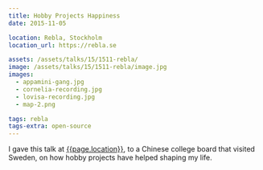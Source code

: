 ```yaml
---
title: Hobby Projects Happiness
date: 2015-11-05

location: Rebla, Stockholm
location_url: https://rebla.se

assets: /assets/talks/15/1511-rebla/
image: /assets/talks/15/1511-rebla/image.jpg
images:
  - appamini-gang.jpg
  - cornelia-recording.jpg
  - lovisa-recording.jpg
  - map-2.png

tags: rebla 
tags-extra: open-source
---
```


I gave this talk at [{{page.location}}]({{page.location_url}}), to a Chinese college board that visited Sweden, on how hobby projects have helped shaping my life.


<!--
{% capture assets %}{{ "assets/talks/151105/" | relative_url }}{% endcapture %}

<section data-markdown class="title-page">
  ## Hobby Projects Happiness
  #### Happiness, Friendship, Creativity
  Daniel Saidi · [@danielsaidi]({{site.urls.twitter}})
</section>

<section>
  <section data-markdown data-background="{{assets}}me.jpg">
    ## About me

    * Daniel Saidi
    * 36 years old, married, two children
    * MSc. Media Technology
    * System Developer
  </section>

  <section data-background="{{assets}}ebay.png"></section>

  <section data-background="{{assets}}revide.png"></section>

  <section data-background="http://giffiles.alphacoders.com/732/732.gif"></section>
</section>

<section>
  <section data-markdown>
    # Hobby Projects
  </section>

  <section data-markdown data-background="{{assets}}bands.jpg"></section>

  <section data-background="{{assets}}dad.png"></section>

  <section data-markdown data-background="http://foreveryoungadult.com/_uploads/images2/movies-hackers-crash-override.gif"></section>
</section>

<section>
  <section data-background="{{assets}}appamini-gang.png"></section>

  <section data-background="{{assets}}cornelia-reads.jpg"></section>

  <section data-background="{{assets}}parental-leave.jpg"></section>
</section>

<section>
  <section data-markdown data-background="{{assets}}map-1.png">
    # First app
  </section>

  <section data-markdown>
    # Demo
  </section>

  <section data-markdown>
    ## Summary
    * Three weeks part time development
    * Nice reviews
    * Still my main source of app income
  </section>
</section>

<section>
  <section data-markdown data-background="{{assets}}map-2.png">
    # Second app
  </section>

  <section data-markdown>
    ## Summary
    * Small adjustments of first app
    * Almost no sales!
    * Sales does not scale :(
  </section>
</section>

<section>
  <section data-markdown data-background="{{assets}}map-3-1.png">
    # Appamini!
  </section>

  <section data-markdown data-background="{{assets}}map-3-2.png">
    # First app
  </section>

  <section data-markdown>
    # Demo
  </section>

  <section data-markdown data-background="{{assets}}map-4.png">
    # + English
  </section>

  <section data-markdown data-background="{{assets}}map-5.png">
    # + Italian
  </section>

  <section data-markdown>
    # So how did it go?
  </section>

  <section data-markdown class="transparent-image">
    ## Nice reviews

    ![Pappas Appar]({{assets}}pappasappar.png "Pappas Appar")

    ![App Friday]({{assets}}appfriday.png "App Friday")
  </section>

  <section data-markdown>
    ## Featured on the App Store!
    ![AppStore]({{assets}}appstore.png "AppStore")
  </section>

  <section data-markdown>
    ## Fun meetings
    ![Nickelodeon]({{assets}}nickelodeon.jpg "AppStore")
  </section>

  <section data-markdown data-background="{{assets}}cornelia-recording.jpg">
    # Family fun!
  </section>

  <section data-markdown>
    ## Summary
    * A LOT of work
    * Friends and kindergarten tested
    * All 3 girls wanted to work with apps
    * ...but sales were equal to my first app
  </section>
</section>

<section>
  <section data-markdown data-background="{{assets}}map-6.png">
    # 2nd Appamini app
  </section>

  <section data-markdown>
    # Demo
  </section>

  <section data-markdown>
    # So how did it go?
  </section>

  <section data-markdown>
    ## Nice reviews

    ![Pappas Appar]({{assets}}pappasappar.png "Pappas Appar")

    ![App Friday]({{assets}}appfriday.png "App Friday")
  </section>

  <section data-markdown data-background="{{assets}}lovisa-recording.jpg">
    # More family fun!
  </section>

  <section data-markdown>
    ## Summary
    * Even MORE of work
    * We now had two apps in three languages
    * ...but sales were STILL equal to my first app
  </section>
</section>

<section>
  <section data-markdown>
    # So...
    ## why hobby projects?
  </section>

  <section data-markdown data-background="https://media.giphy.com/media/aurUBBayxC55m/giphy.gif">
    # Fun!
  </section>

  <section data-markdown data-background="https://media.giphy.com/media/scEmJ6yaTmhrO/giphy.gif">
    ## Work with great people
  </section>

  <section data-markdown data-background="https://media.giphy.com/media/83C8Q1JObEsM0/giphy.gif">
    ## Think outside the box
  </section>
</section>

<section data-markdown class="title-page">
  # Thank you!

  Daniel Saidi · [@danielsaidi]({{site.urls.twitter}})
</section>
-->